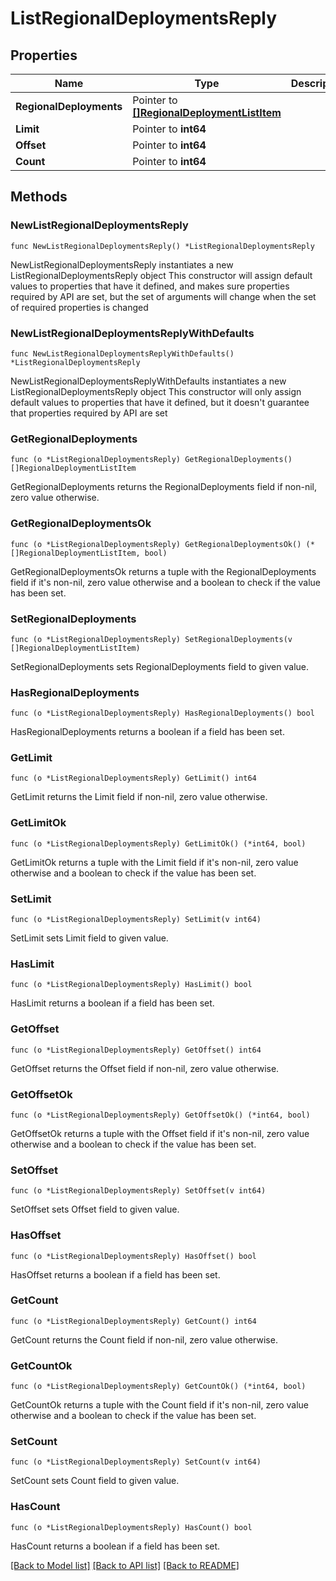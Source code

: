 # ListRegionalDeploymentsReply

## Properties

Name | Type | Description | Notes
------------ | ------------- | ------------- | -------------
**RegionalDeployments** | Pointer to [**[]RegionalDeploymentListItem**](RegionalDeploymentListItem.md) |  | [optional] 
**Limit** | Pointer to **int64** |  | [optional] 
**Offset** | Pointer to **int64** |  | [optional] 
**Count** | Pointer to **int64** |  | [optional] 

## Methods

### NewListRegionalDeploymentsReply

`func NewListRegionalDeploymentsReply() *ListRegionalDeploymentsReply`

NewListRegionalDeploymentsReply instantiates a new ListRegionalDeploymentsReply object
This constructor will assign default values to properties that have it defined,
and makes sure properties required by API are set, but the set of arguments
will change when the set of required properties is changed

### NewListRegionalDeploymentsReplyWithDefaults

`func NewListRegionalDeploymentsReplyWithDefaults() *ListRegionalDeploymentsReply`

NewListRegionalDeploymentsReplyWithDefaults instantiates a new ListRegionalDeploymentsReply object
This constructor will only assign default values to properties that have it defined,
but it doesn't guarantee that properties required by API are set

### GetRegionalDeployments

`func (o *ListRegionalDeploymentsReply) GetRegionalDeployments() []RegionalDeploymentListItem`

GetRegionalDeployments returns the RegionalDeployments field if non-nil, zero value otherwise.

### GetRegionalDeploymentsOk

`func (o *ListRegionalDeploymentsReply) GetRegionalDeploymentsOk() (*[]RegionalDeploymentListItem, bool)`

GetRegionalDeploymentsOk returns a tuple with the RegionalDeployments field if it's non-nil, zero value otherwise
and a boolean to check if the value has been set.

### SetRegionalDeployments

`func (o *ListRegionalDeploymentsReply) SetRegionalDeployments(v []RegionalDeploymentListItem)`

SetRegionalDeployments sets RegionalDeployments field to given value.

### HasRegionalDeployments

`func (o *ListRegionalDeploymentsReply) HasRegionalDeployments() bool`

HasRegionalDeployments returns a boolean if a field has been set.

### GetLimit

`func (o *ListRegionalDeploymentsReply) GetLimit() int64`

GetLimit returns the Limit field if non-nil, zero value otherwise.

### GetLimitOk

`func (o *ListRegionalDeploymentsReply) GetLimitOk() (*int64, bool)`

GetLimitOk returns a tuple with the Limit field if it's non-nil, zero value otherwise
and a boolean to check if the value has been set.

### SetLimit

`func (o *ListRegionalDeploymentsReply) SetLimit(v int64)`

SetLimit sets Limit field to given value.

### HasLimit

`func (o *ListRegionalDeploymentsReply) HasLimit() bool`

HasLimit returns a boolean if a field has been set.

### GetOffset

`func (o *ListRegionalDeploymentsReply) GetOffset() int64`

GetOffset returns the Offset field if non-nil, zero value otherwise.

### GetOffsetOk

`func (o *ListRegionalDeploymentsReply) GetOffsetOk() (*int64, bool)`

GetOffsetOk returns a tuple with the Offset field if it's non-nil, zero value otherwise
and a boolean to check if the value has been set.

### SetOffset

`func (o *ListRegionalDeploymentsReply) SetOffset(v int64)`

SetOffset sets Offset field to given value.

### HasOffset

`func (o *ListRegionalDeploymentsReply) HasOffset() bool`

HasOffset returns a boolean if a field has been set.

### GetCount

`func (o *ListRegionalDeploymentsReply) GetCount() int64`

GetCount returns the Count field if non-nil, zero value otherwise.

### GetCountOk

`func (o *ListRegionalDeploymentsReply) GetCountOk() (*int64, bool)`

GetCountOk returns a tuple with the Count field if it's non-nil, zero value otherwise
and a boolean to check if the value has been set.

### SetCount

`func (o *ListRegionalDeploymentsReply) SetCount(v int64)`

SetCount sets Count field to given value.

### HasCount

`func (o *ListRegionalDeploymentsReply) HasCount() bool`

HasCount returns a boolean if a field has been set.


[[Back to Model list]](../README.md#documentation-for-models) [[Back to API list]](../README.md#documentation-for-api-endpoints) [[Back to README]](../README.md)


